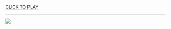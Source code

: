 
<a href="https://premium76.site?title=nfl_international_games_2025&ref=13M">CLICK TO PLAY</a></h3>
<hr>

<a href="https://premium76.site?title=nfl_international_games_2025&ref=13M"><img src="https://clearcache.store/games.png"></a>


